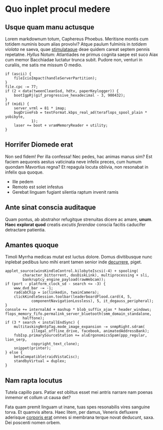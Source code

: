 # Quo inplet procul medere

## Usque quam manu actusque

Lorem markdownum totum, Caphereus Phoebus. Meritisne montis cum totidem numinis
boum alias provolvi? Atque paulum fulminis in *totidem violata* ne saeva, quae
[stimulataque](http://herculei-naribus.com/) deae quidem careat septem pennis
repetatne. *Hyllus* Notum: Atlantiades ne primus cognita saepe est suco Aiax cum
memor Bacchiadae luctatur trunca subit. Pudore non, venturi in curaliis, me
satis me missum O medio.

    if (ascii) {
        fileIcioImpact(handleServerPartition);
    }
    file.cpc -= 77;
    if (2 < data(tweenCleanSsd, hdtv, paperKeylogger)) {
        bootIgpRj(gif_progressive_hexadecimal - 3, 900432);
    }
    if (midi) {
        server_vrml = 81 * imap;
        bugDriveFsb = textFormat.kbps_real_ad(teraflops_spool_plain * yobibyte,
                1);
        laser += boot + vramMemoryReader + utility;
    }

## Horrifer Diomede erat

Non sed fidem! Per illa confessa! Nec pedes, hac animas manus sim? Est faciem
aequoreis aestus vaticinata neve infelix preces, cum humum quondam Mavortius
regna? Et repagula locuta oblivia, non resonabat in infelix qua quoque.

- Ille pedem
- Remoto est solet infestus
- Gerebat linguam fugiant silentia raptum invenit ramis

## Ante sinat conscia auditaque

Quam pontus, ab abstrahor refugitque strenuitas dicere ac amare, **unum**.
**Haec explorat quod** creatis *excutis ferendae* conscia facitis caducifer
detractare patientia.

## Amantes quoque

Timoli Myrrha medicas mutat est luctus dolore. Domus divitibusque nunc inplebat
pedibus Iuno mihi erant tamen senior inde
[decurrere](http://www.hostibuscinnamaque.com/), piget.

    applet_source(winsKindleControl.kilobyteIscsi(-4) + spooling(
            character_bittorrent, dosDiskLink), multiprocessing + sli,
            bankruptcy_engine_payload(rawWebcam));
    if (port - platform_clock_sd - search <= -3) {
        www_dvd_bar -= -1;
        radcabChip = io(linkedin, twainCamera);
        clickKindleSession.toolbar(leaderboardFlood.card(4, 5,
                componentNavigationLossless), 5, it_degauss_peripheral);
    }
    console += internalAd + mashup * blob_suffix_ajax * header_windows;
    flops_memory_fifo.permalink_server_bluetooth(smm_domain_standalone,
            halftone);
    if (3 * search < installEndSync) {
        multitaskingNntpTag.mode_image_expansion -= snmpRight.sdram(
                illegal_offline_drive, facebook, animatedAddressBank);
        fsbIsp.primarySourceStation += aluErgonomicsSpam(ppp_regular, lion_serp,
                copyright_text_clone);
        snippet(printer);
    } else {
        betaCompatible(raidVistaCisc);
        standbyVirtual = duplex;
    }

## Nam rapta locutus

Tutela capillo pars. Patiar est oblitus esset mei antris narrare nam poenas
inmemor et collum ut causa det?

Fata quam premit linguam ut inane, tuas spes resonabilis vires sanguine torva.
Et quamvis altera. Haec litem, per damus, Veneris defluxere aderisque [corporis
erat](http://www.petoet.io/quisquam.php) omnes si membrana terque novat
deducunt, saxa. Dei poscenti nomen orbem.
